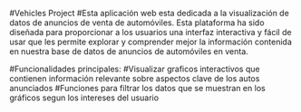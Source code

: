 #Vehicles Project
#Esta aplicación web esta dedicada a la visualización de datos de anuncios de venta de automóviles. Esta plataforma ha sido diseñada para proporcionar a los usuarios una interfaz interactiva y fácil de usar que les permite explorar y comprender mejor la información contenida en nuestra base de datos de anuncios de automóviles en venta.

#Funcionalidades principales: 
#Visualizar graficos interactivos que contienen información relevante sobre aspectos clave de los autos anunciados
#Funciones para filtrar los datos que se muestran en los gráficos segun los intereses del usuario
